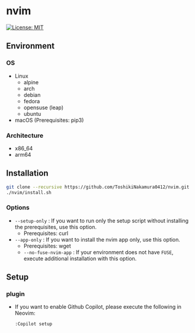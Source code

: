 # nvim

[![License: MIT](https://img.shields.io/badge/License-MIT-yellow.svg)](https://opensource.org/licenses/MIT)

## Environment
### OS
- Linux
  - alpine
  - arch
  - debian
  - fedora
  - opensuse (leap)
  - ubuntu
- macOS (Prerequisites: pip3)

### Architecture
- x86_64
- arm64

## Installation
```bash
git clone --recursive https://github.com/ToshikiNakamura0412/nvim.git
./nvim/install.sh
```
### Options
- `--setup-only` : If you want to run only the setup script without installing the prerequisites, use this option.
  - Prerequisites: curl
- `--app-only` : If you want to install the nvim app only, use this option.
  - Prerequisites: wget
  - `--no-fuse-nvim-app` : If your environment does not have `FUSE`, execute additional installation with this option.

## Setup
### plugin
- If you want to enable Github Copilot, please execute the following in Neovim:
  ```
  :Copilot setup
  ```
